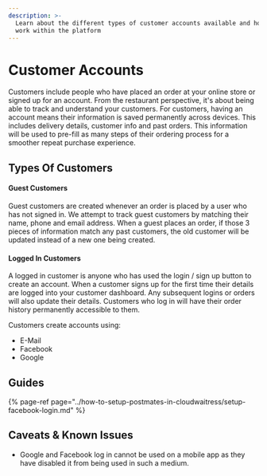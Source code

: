 ```yaml
---
description: >-
  Learn about the different types of customer accounts available and how they
  work within the platform
---
```


# Customer Accounts

Customers include people who have placed an order at your online store or signed up for an account. From the restaurant perspective, it's about being able to track and understand your customers. For customers, having an account means their information is saved permanently across devices. This includes delivery details, customer info and past orders. This information will be used to pre-fill as many steps of their ordering process for a smoother repeat purchase experience.

## Types Of Customers

#### Guest Customers

Guest customers are created whenever an order is placed by a user who has not signed in. We attempt to track guest customers by matching their name, phone and email address. When a guest places an order, if those 3 pieces of information match any past customers, the old customer will be updated instead of a new one being created.

#### Logged In Customers

A logged in customer is anyone who has used the login / sign up button to create an account. When a customer signs up for the first time their details are logged into your customer dashboard. Any subsequent logins or orders will also update their details. Customers who log in will have their order history permanently accessible to them.

Customers create accounts using:

* E-Mail
* Facebook 
* Google

## Guides

{% page-ref page="../how-to-setup-postmates-in-cloudwaitress/setup-facebook-login.md" %}

## Caveats & Known Issues

* Google and Facebook log in cannot be used on a mobile app as they have disabled it from being used in such a medium.

